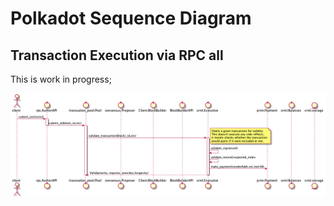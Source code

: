 # Polkadot Sequence Diagram

## Transaction Execution via RPC all

This is work in progress;

![PlantU;L Diagram](/models/polkadot/out/transaction.png)